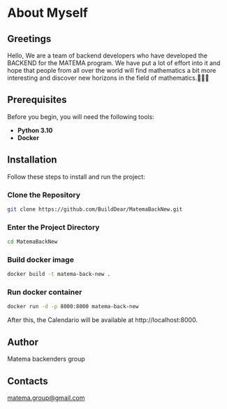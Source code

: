 # About Myself

## Greetings

Hello,
We are a team of backend developers who have developed the BACKEND for the MATEMA program. 
We have put a lot of effort into it and hope that 
people from all over the world will find mathematics a bit more interesting and discover 
new horizons in the field of mathematics.🥰🥰🥰

## Prerequisites

Before you begin, you will need the following tools:

- **Python 3.10**
- **Docker**

## Installation

Follow these steps to install and run the project:

### Clone the Repository

```bash
git clone https://github.com/BuildDear/MatemaBackNew.git
```

### Enter the Project Directory
```bash
cd MatemaBackNew
```

### Build docker image
```bash
docker build -t matema-back-new .
```

### Run docker container
```bash
docker run -d -p 8000:8000 matema-back-new
```
After this, the Calendario will be available at http://localhost:8000.

## Author
Matema backenders group

## Contacts
matema.group@gmail.com



